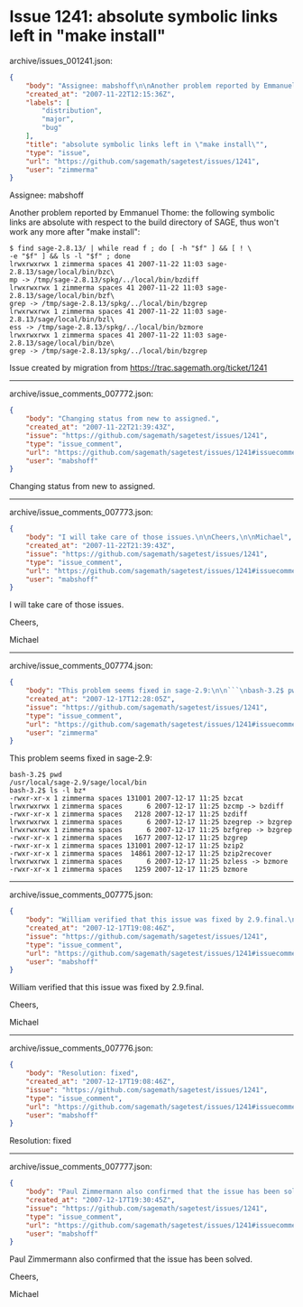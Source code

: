 # Issue 1241: absolute symbolic links left in "make install"

archive/issues_001241.json:
```json
{
    "body": "Assignee: mabshoff\n\nAnother problem reported by Emmanuel Thome: the following symbolic links are absolute with respect to the\nbuild directory of SAGE, thus won't work any more after \"make install\":\n\n```\n$ find sage-2.8.13/ | while read f ; do [ -h \"$f\" ] && [ ! \\\n-e \"$f\" ] && ls -l \"$f\" ; done\nlrwxrwxrwx 1 zimmerma spaces 41 2007-11-22 11:03 sage-2.8.13/sage/local/bin/bzc\\\nmp -> /tmp/sage-2.8.13/spkg/../local/bin/bzdiff\nlrwxrwxrwx 1 zimmerma spaces 41 2007-11-22 11:03 sage-2.8.13/sage/local/bin/bzf\\\ngrep -> /tmp/sage-2.8.13/spkg/../local/bin/bzgrep\nlrwxrwxrwx 1 zimmerma spaces 41 2007-11-22 11:03 sage-2.8.13/sage/local/bin/bzl\\\ness -> /tmp/sage-2.8.13/spkg/../local/bin/bzmore\nlrwxrwxrwx 1 zimmerma spaces 41 2007-11-22 11:03 sage-2.8.13/sage/local/bin/bze\\\ngrep -> /tmp/sage-2.8.13/spkg/../local/bin/bzgrep\n```\n\n\nIssue created by migration from https://trac.sagemath.org/ticket/1241\n\n",
    "created_at": "2007-11-22T12:15:36Z",
    "labels": [
        "distribution",
        "major",
        "bug"
    ],
    "title": "absolute symbolic links left in \"make install\"",
    "type": "issue",
    "url": "https://github.com/sagemath/sagetest/issues/1241",
    "user": "zimmerma"
}
```
Assignee: mabshoff

Another problem reported by Emmanuel Thome: the following symbolic links are absolute with respect to the
build directory of SAGE, thus won't work any more after "make install":

```
$ find sage-2.8.13/ | while read f ; do [ -h "$f" ] && [ ! \
-e "$f" ] && ls -l "$f" ; done
lrwxrwxrwx 1 zimmerma spaces 41 2007-11-22 11:03 sage-2.8.13/sage/local/bin/bzc\
mp -> /tmp/sage-2.8.13/spkg/../local/bin/bzdiff
lrwxrwxrwx 1 zimmerma spaces 41 2007-11-22 11:03 sage-2.8.13/sage/local/bin/bzf\
grep -> /tmp/sage-2.8.13/spkg/../local/bin/bzgrep
lrwxrwxrwx 1 zimmerma spaces 41 2007-11-22 11:03 sage-2.8.13/sage/local/bin/bzl\
ess -> /tmp/sage-2.8.13/spkg/../local/bin/bzmore
lrwxrwxrwx 1 zimmerma spaces 41 2007-11-22 11:03 sage-2.8.13/sage/local/bin/bze\
grep -> /tmp/sage-2.8.13/spkg/../local/bin/bzgrep
```


Issue created by migration from https://trac.sagemath.org/ticket/1241





---

archive/issue_comments_007772.json:
```json
{
    "body": "Changing status from new to assigned.",
    "created_at": "2007-11-22T21:39:43Z",
    "issue": "https://github.com/sagemath/sagetest/issues/1241",
    "type": "issue_comment",
    "url": "https://github.com/sagemath/sagetest/issues/1241#issuecomment-7772",
    "user": "mabshoff"
}
```

Changing status from new to assigned.



---

archive/issue_comments_007773.json:
```json
{
    "body": "I will take care of those issues.\n\nCheers,\n\nMichael",
    "created_at": "2007-11-22T21:39:43Z",
    "issue": "https://github.com/sagemath/sagetest/issues/1241",
    "type": "issue_comment",
    "url": "https://github.com/sagemath/sagetest/issues/1241#issuecomment-7773",
    "user": "mabshoff"
}
```

I will take care of those issues.

Cheers,

Michael



---

archive/issue_comments_007774.json:
```json
{
    "body": "This problem seems fixed in sage-2.9:\n\n```\nbash-3.2$ pwd\n/usr/local/sage-2.9/sage/local/bin\nbash-3.2$ ls -l bz*\n-rwxr-xr-x 1 zimmerma spaces 131001 2007-12-17 11:25 bzcat\nlrwxrwxrwx 1 zimmerma spaces      6 2007-12-17 11:25 bzcmp -> bzdiff\n-rwxr-xr-x 1 zimmerma spaces   2128 2007-12-17 11:25 bzdiff\nlrwxrwxrwx 1 zimmerma spaces      6 2007-12-17 11:25 bzegrep -> bzgrep\nlrwxrwxrwx 1 zimmerma spaces      6 2007-12-17 11:25 bzfgrep -> bzgrep\n-rwxr-xr-x 1 zimmerma spaces   1677 2007-12-17 11:25 bzgrep\n-rwxr-xr-x 1 zimmerma spaces 131001 2007-12-17 11:25 bzip2\n-rwxr-xr-x 1 zimmerma spaces  14861 2007-12-17 11:25 bzip2recover\nlrwxrwxrwx 1 zimmerma spaces      6 2007-12-17 11:25 bzless -> bzmore\n-rwxr-xr-x 1 zimmerma spaces   1259 2007-12-17 11:25 bzmore\n```\n",
    "created_at": "2007-12-17T12:28:05Z",
    "issue": "https://github.com/sagemath/sagetest/issues/1241",
    "type": "issue_comment",
    "url": "https://github.com/sagemath/sagetest/issues/1241#issuecomment-7774",
    "user": "zimmerma"
}
```

This problem seems fixed in sage-2.9:

```
bash-3.2$ pwd
/usr/local/sage-2.9/sage/local/bin
bash-3.2$ ls -l bz*
-rwxr-xr-x 1 zimmerma spaces 131001 2007-12-17 11:25 bzcat
lrwxrwxrwx 1 zimmerma spaces      6 2007-12-17 11:25 bzcmp -> bzdiff
-rwxr-xr-x 1 zimmerma spaces   2128 2007-12-17 11:25 bzdiff
lrwxrwxrwx 1 zimmerma spaces      6 2007-12-17 11:25 bzegrep -> bzgrep
lrwxrwxrwx 1 zimmerma spaces      6 2007-12-17 11:25 bzfgrep -> bzgrep
-rwxr-xr-x 1 zimmerma spaces   1677 2007-12-17 11:25 bzgrep
-rwxr-xr-x 1 zimmerma spaces 131001 2007-12-17 11:25 bzip2
-rwxr-xr-x 1 zimmerma spaces  14861 2007-12-17 11:25 bzip2recover
lrwxrwxrwx 1 zimmerma spaces      6 2007-12-17 11:25 bzless -> bzmore
-rwxr-xr-x 1 zimmerma spaces   1259 2007-12-17 11:25 bzmore
```




---

archive/issue_comments_007775.json:
```json
{
    "body": "William verified that this issue was fixed by 2.9.final.\n\nCheers,\n\nMichael",
    "created_at": "2007-12-17T19:08:46Z",
    "issue": "https://github.com/sagemath/sagetest/issues/1241",
    "type": "issue_comment",
    "url": "https://github.com/sagemath/sagetest/issues/1241#issuecomment-7775",
    "user": "mabshoff"
}
```

William verified that this issue was fixed by 2.9.final.

Cheers,

Michael



---

archive/issue_comments_007776.json:
```json
{
    "body": "Resolution: fixed",
    "created_at": "2007-12-17T19:08:46Z",
    "issue": "https://github.com/sagemath/sagetest/issues/1241",
    "type": "issue_comment",
    "url": "https://github.com/sagemath/sagetest/issues/1241#issuecomment-7776",
    "user": "mabshoff"
}
```

Resolution: fixed



---

archive/issue_comments_007777.json:
```json
{
    "body": "Paul Zimmermann also confirmed that the issue has been solved.\n\nCheers,\n\nMichael",
    "created_at": "2007-12-17T19:30:45Z",
    "issue": "https://github.com/sagemath/sagetest/issues/1241",
    "type": "issue_comment",
    "url": "https://github.com/sagemath/sagetest/issues/1241#issuecomment-7777",
    "user": "mabshoff"
}
```

Paul Zimmermann also confirmed that the issue has been solved.

Cheers,

Michael

